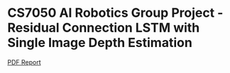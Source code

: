 # CS7050 AI Robotics Group Project - Residual Connection LSTM with Single Image Depth Estimation


[PDF Report](https://github.com/arigold24k/CS7050_AI_Robotics_GroupProject/releases/download/Downloads/Residual.Connection.LSTM.-.Single.Image.Depth.Estimation.pdf)
